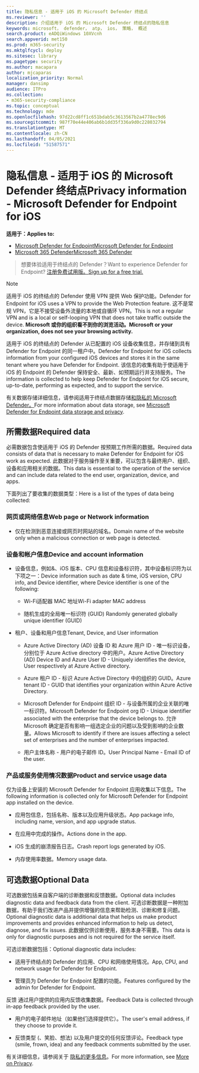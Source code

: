 ```yaml
---
title: 隐私信息 - 适用于 iOS 的 Microsoft Defender 终结点
ms.reviewer: ''
description: 介绍适用于 iOS 的 Microsoft Defender 终结点的隐私信息
keywords: microsoft， defender， atp， ios， 策略， 概述
search.product: eADQiWindows 10XVcnh
search.appverid: met150
ms.prod: m365-security
ms.mktglfcycl: deploy
ms.sitesec: library
ms.pagetype: security
ms.author: macapara
author: mjcaparas
localization_priority: Normal
manager: dansimp
audience: ITPro
ms.collection:
- m365-security-compliance
ms.topic: conceptual
ms.technology: mde
ms.openlocfilehash: 97d22cd8ff1c651bdab5c3613567b2a4778ec9d6
ms.sourcegitcommit: 987f70e44e406ab6b1dd35f336a9d0c228032794
ms.translationtype: MT
ms.contentlocale: zh-CN
ms.lasthandoff: 04/05/2021
ms.locfileid: "51587571"
---
```

# <a name="privacy-information---microsoft-defender-for-endpoint-for-ios"></a><span data-ttu-id="07023-104">隐私信息 - 适用于 iOS 的 Microsoft Defender 终结点</span><span class="sxs-lookup"><span data-stu-id="07023-104">Privacy information - Microsoft Defender for Endpoint for iOS</span></span>

<span data-ttu-id="07023-105">**适用于：**</span><span class="sxs-lookup"><span data-stu-id="07023-105">**Applies to:**</span></span>
- [<span data-ttu-id="07023-106">Microsoft Defender for Endpoint</span><span class="sxs-lookup"><span data-stu-id="07023-106">Microsoft Defender for Endpoint</span></span>](https://go.microsoft.com/fwlink/p/?linkid=2154037)
- [<span data-ttu-id="07023-107">Microsoft 365 Defender</span><span class="sxs-lookup"><span data-stu-id="07023-107">Microsoft 365 Defender</span></span>](https://go.microsoft.com/fwlink/?linkid=2118804)

> <span data-ttu-id="07023-108">想要体验适用于终结点的 Defender？</span><span class="sxs-lookup"><span data-stu-id="07023-108">Want to experience Defender for Endpoint?</span></span> [<span data-ttu-id="07023-109">注册免费试用版。</span><span class="sxs-lookup"><span data-stu-id="07023-109">Sign up for a free trial.</span></span>](https://www.microsoft.com/microsoft-365/windows/microsoft-defender-atp?ocid=docs-wdatp-investigateip-abovefoldlink)

> [!NOTE]
> <span data-ttu-id="07023-110">适用于 iOS 的终结点的 Defender 使用 VPN 提供 Web 保护功能。</span><span class="sxs-lookup"><span data-stu-id="07023-110">Defender for Endpoint for iOS uses a VPN to provide the Web Protection feature.</span></span> <span data-ttu-id="07023-111">这不是常规 VPN，它是不接受设备外流量的本地或自循环 VPN。</span><span class="sxs-lookup"><span data-stu-id="07023-111">This is not a regular VPN and is a local or self-looping VPN that does not take traffic outside the device.</span></span> <span data-ttu-id="07023-112">**Microsoft 或你的组织看不到你的浏览活动。**</span><span class="sxs-lookup"><span data-stu-id="07023-112">**Microsoft or your organization, does not see your browsing activity.**</span></span>

<span data-ttu-id="07023-113">适用于 iOS 的终结点的 Defender 从已配置的 iOS 设备收集信息，并存储到具有 Defender for Endpoint 的同一租户中。</span><span class="sxs-lookup"><span data-stu-id="07023-113">Defender for Endpoint for iOS collects information from your configured iOS devices and stores it in the same tenant where you have Defender for Endpoint.</span></span> <span data-ttu-id="07023-114">该信息的收集有助于使适用于 iOS 的 Endpoint 的 Defender 保持安全、最新、如预期运行并支持服务。</span><span class="sxs-lookup"><span data-stu-id="07023-114">The information is collected to help keep Defender for Endpoint for iOS secure, up-to-date, performing as expected, and to support the service.</span></span>

<span data-ttu-id="07023-115">有关数据存储详细信息，请参阅适用于终结点数据存储[和隐私的 Microsoft Defender。](data-storage-privacy.md)</span><span class="sxs-lookup"><span data-stu-id="07023-115">For more information about data storage, see [Microsoft Defender for Endpoint data storage and privacy](data-storage-privacy.md).</span></span>

## <a name="required-data"></a><span data-ttu-id="07023-116">所需数据</span><span class="sxs-lookup"><span data-stu-id="07023-116">Required data</span></span> 

<span data-ttu-id="07023-117">必需数据包含使适用于 iOS 的 Defender 按预期工作所需的数据。</span><span class="sxs-lookup"><span data-stu-id="07023-117">Required data consists of data that is necessary to make Defender for Endpoint for iOS work as expected.</span></span> <span data-ttu-id="07023-118">此数据对于服务操作至关重要，可以包含与最终用户、组织、设备和应用相关的数据。</span><span class="sxs-lookup"><span data-stu-id="07023-118">This data is essential to the operation of the service and can include data related to the end user, organization, device, and apps.</span></span> 

<span data-ttu-id="07023-119">下面列出了要收集的数据类型：</span><span class="sxs-lookup"><span data-stu-id="07023-119">Here is a list of the types of data being collected:</span></span> 

### <a name="web-page-or-network-information"></a><span data-ttu-id="07023-120">网页或网络信息</span><span class="sxs-lookup"><span data-stu-id="07023-120">Web page or Network information</span></span> 

- <span data-ttu-id="07023-121">仅在检测到恶意连接或网页时网站的域名。</span><span class="sxs-lookup"><span data-stu-id="07023-121">Domain name of the website only when a malicious connection or web page is detected.</span></span> 

### <a name="device-and-account-information"></a><span data-ttu-id="07023-122">设备和帐户信息</span><span class="sxs-lookup"><span data-stu-id="07023-122">Device and account information</span></span> 

- <span data-ttu-id="07023-123">设备信息，例如&、iOS 版本、CPU 信息和设备标识符，其中设备标识符为以下项之一：</span><span class="sxs-lookup"><span data-stu-id="07023-123">Device information such as date & time, iOS version, CPU info, and Device identifier, where Device identifier is one of the following:</span></span> 

    - <span data-ttu-id="07023-124">Wi-Fi适配器 MAC 地址</span><span class="sxs-lookup"><span data-stu-id="07023-124">Wi-Fi adapter MAC address</span></span> 

    - <span data-ttu-id="07023-125">随机生成的全局唯一标识符 (GUID) </span><span class="sxs-lookup"><span data-stu-id="07023-125">Randomly generated globally unique identifier (GUID)</span></span> 

- <span data-ttu-id="07023-126">租户、设备和用户信息</span><span class="sxs-lookup"><span data-stu-id="07023-126">Tenant, Device, and User information</span></span> 

    - <span data-ttu-id="07023-127">Azure Active Directory (AD) 设备 ID 和 Azure 用户 ID - 唯一标识设备，分别位于 Azure Active directory 中的用户。</span><span class="sxs-lookup"><span data-stu-id="07023-127">Azure Active Directory (AD) Device ID and Azure User ID - Uniquely identifies the device, User respectively at Azure Active directory.</span></span> 

    - <span data-ttu-id="07023-128">Azure 租户 ID - 标识 Azure Active Directory 中的组织的 GUID。</span><span class="sxs-lookup"><span data-stu-id="07023-128">Azure tenant ID - GUID that identifies your organization within Azure Active Directory.</span></span> 

    - <span data-ttu-id="07023-129">Microsoft Defender for Endpoint 组织 ID - 与设备所属的企业关联的唯一标识符。</span><span class="sxs-lookup"><span data-stu-id="07023-129">Microsoft Defender for Endpoint org ID - Unique identifier associated with the enterprise that the device belongs to.</span></span> <span data-ttu-id="07023-130">允许 Microsoft 确定是否有影响一组选定企业的问题以及受到影响的企业数量。</span><span class="sxs-lookup"><span data-stu-id="07023-130">Allows Microsoft to identify if there are issues affecting a select set of enterprises and the number of enterprises impacted.</span></span> 

    - <span data-ttu-id="07023-131">用户主体名称 - 用户的电子邮件 ID。</span><span class="sxs-lookup"><span data-stu-id="07023-131">User Principal Name - Email ID of the user.</span></span> 

### <a name="product-and-service-usage-data"></a><span data-ttu-id="07023-132">产品或服务使用情况数据</span><span class="sxs-lookup"><span data-stu-id="07023-132">Product and service usage data</span></span> 

<span data-ttu-id="07023-133">仅为设备上安装的 Microsoft Defender for Endpoint 应用收集以下信息。</span><span class="sxs-lookup"><span data-stu-id="07023-133">The following information is collected only for Microsoft Defender for Endpoint app installed on the device.</span></span> 

- <span data-ttu-id="07023-134">应用包信息，包括名称、版本以及应用升级状态。</span><span class="sxs-lookup"><span data-stu-id="07023-134">App package info, including name, version, and app upgrade status.</span></span> 

- <span data-ttu-id="07023-135">在应用中完成的操作。</span><span class="sxs-lookup"><span data-stu-id="07023-135">Actions done in the app.</span></span> 

- <span data-ttu-id="07023-136">iOS 生成的崩溃报告日志。</span><span class="sxs-lookup"><span data-stu-id="07023-136">Crash report logs generated by iOS.</span></span> 

- <span data-ttu-id="07023-137">内存使用率数据。</span><span class="sxs-lookup"><span data-stu-id="07023-137">Memory usage data.</span></span> 

## <a name="optional-data"></a><span data-ttu-id="07023-138">可选数据</span><span class="sxs-lookup"><span data-stu-id="07023-138">Optional Data</span></span> 

<span data-ttu-id="07023-139">可选数据包括来自客户端的诊断数据和反馈数据。</span><span class="sxs-lookup"><span data-stu-id="07023-139">Optional data includes diagnostic data and feedback data from the client.</span></span> <span data-ttu-id="07023-140">可选诊断数据是一种附加数据，有助于我们改进产品并提供增强的信息来帮助检测、诊断和修复问题。</span><span class="sxs-lookup"><span data-stu-id="07023-140">Optional diagnostic data is additional data that helps us make product improvements and provides enhanced information to help us detect, diagnose, and fix issues.</span></span> <span data-ttu-id="07023-141">此数据仅供诊断使用，服务本身不需要。</span><span class="sxs-lookup"><span data-stu-id="07023-141">This data is only for diagnostic purposes and is not required for the service itself.</span></span> 

<span data-ttu-id="07023-142">可选诊断数据包括：</span><span class="sxs-lookup"><span data-stu-id="07023-142">Optional diagnostic data includes:</span></span> 

- <span data-ttu-id="07023-143">适用于终结点的 Defender 的应用、CPU 和网络使用情况。</span><span class="sxs-lookup"><span data-stu-id="07023-143">App, CPU, and network usage for Defender for Endpoint.</span></span> 

- <span data-ttu-id="07023-144">管理员为 Defender for Endpoint 配置的功能。</span><span class="sxs-lookup"><span data-stu-id="07023-144">Features configured by the admin for Defender for Endpoint.</span></span> 

<span data-ttu-id="07023-145">反馈 通过用户提供的应用内反馈收集数据。</span><span class="sxs-lookup"><span data-stu-id="07023-145">Feedback Data is collected through in-app feedback provided by the user.</span></span> 

- <span data-ttu-id="07023-146">用户的电子邮件地址（如果他们选择提供它）。</span><span class="sxs-lookup"><span data-stu-id="07023-146">The user's email address, if they choose to provide it.</span></span>

- <span data-ttu-id="07023-147">反馈类型 (、笑脸、想法) 以及用户提交的任何反馈评论。</span><span class="sxs-lookup"><span data-stu-id="07023-147">Feedback type (smile, frown, idea) and any feedback comments submitted by the user.</span></span> 

<span data-ttu-id="07023-148">有关详细信息，请参阅关于 [隐私的更多信息](https://aka.ms/mdatpiosprivacystatement)。</span><span class="sxs-lookup"><span data-stu-id="07023-148">For more information, see [More on Privacy](https://aka.ms/mdatpiosprivacystatement).</span></span>


